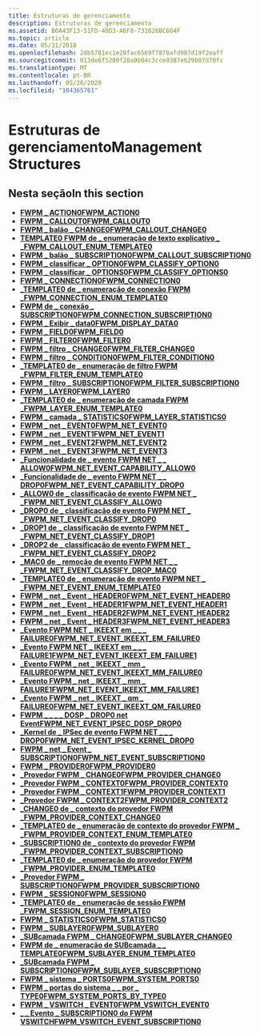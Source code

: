 ```yaml
---
title: Estruturas de gerenciamento
description: Estruturas de gerenciamento
ms.assetid: B0A43F13-51FD-40D3-A6F8-731626BC664F
ms.topic: article
ms.date: 05/31/2018
ms.openlocfilehash: 2db5781ec1e28fac6569f7876afd987d19f2eaff
ms.sourcegitcommit: 013de6f5280f28a9b04c3cce9387e629b07d70fc
ms.translationtype: MT
ms.contentlocale: pt-BR
ms.lasthandoff: 05/26/2020
ms.locfileid: "104365761"
---
```

# <a name="management-structures"></a><span data-ttu-id="6f06c-103">Estruturas de gerenciamento</span><span class="sxs-lookup"><span data-stu-id="6f06c-103">Management Structures</span></span>

## <a name="in-this-section"></a><span data-ttu-id="6f06c-104">Nesta seção</span><span class="sxs-lookup"><span data-stu-id="6f06c-104">In this section</span></span>

-   [<span data-ttu-id="6f06c-105">**FWPM \_ ACTION0**</span><span class="sxs-lookup"><span data-stu-id="6f06c-105">**FWPM\_ACTION0**</span></span>](/windows/desktop/api/Fwpmtypes/ns-fwpmtypes-fwpm_action0)
-   [<span data-ttu-id="6f06c-106">**FWPM \_ CALLOUT0**</span><span class="sxs-lookup"><span data-stu-id="6f06c-106">**FWPM\_CALLOUT0**</span></span>](/windows/desktop/api/Fwpmtypes/ns-fwpmtypes-fwpm_callout0)
-   [<span data-ttu-id="6f06c-107">**FWPM \_ balão \_ CHANGE0**</span><span class="sxs-lookup"><span data-stu-id="6f06c-107">**FWPM\_CALLOUT\_CHANGE0**</span></span>](/windows/desktop/api/Fwpmtypes/ns-fwpmtypes-fwpm_callout_change0)
-   [<span data-ttu-id="6f06c-108">**TEMPLATE0 FWPM de \_ enumeração de texto explicativo \_ \_**</span><span class="sxs-lookup"><span data-stu-id="6f06c-108">**FWPM\_CALLOUT\_ENUM\_TEMPLATE0**</span></span>](/windows/desktop/api/Fwpmtypes/ns-fwpmtypes-fwpm_callout_enum_template0)
-   [<span data-ttu-id="6f06c-109">**FWPM \_ balão \_ SUBSCRIPTION0**</span><span class="sxs-lookup"><span data-stu-id="6f06c-109">**FWPM\_CALLOUT\_SUBSCRIPTION0**</span></span>](/windows/desktop/api/Fwpmtypes/ns-fwpmtypes-fwpm_callout_subscription0)
-   [<span data-ttu-id="6f06c-110">**FWPM \_ classificar \_ OPTION0**</span><span class="sxs-lookup"><span data-stu-id="6f06c-110">**FWPM\_CLASSIFY\_OPTION0**</span></span>](/windows/desktop/api/Fwpmtypes/ns-fwpmtypes-fwpm_classify_option0)
-   [<span data-ttu-id="6f06c-111">**FWPM \_ classificar \_ OPTIONS0**</span><span class="sxs-lookup"><span data-stu-id="6f06c-111">**FWPM\_CLASSIFY\_OPTIONS0**</span></span>](/windows/desktop/api/Fwpmtypes/ns-fwpmtypes-fwpm_classify_options0)
-   [<span data-ttu-id="6f06c-112">**FWPM \_ CONNECTION0**</span><span class="sxs-lookup"><span data-stu-id="6f06c-112">**FWPM\_CONNECTION0**</span></span>](/windows/desktop/api/Fwpmtypes/ns-fwpmtypes-fwpm_connection0)
-   [<span data-ttu-id="6f06c-113">**\_TEMPLATE0 de \_ enumeração de conexão FWPM \_**</span><span class="sxs-lookup"><span data-stu-id="6f06c-113">**FWPM\_CONNECTION\_ENUM\_TEMPLATE0**</span></span>](/windows/desktop/api/Fwpmtypes/ns-fwpmtypes-fwpm_connection_enum_template0)
-   [<span data-ttu-id="6f06c-114">**FWPM de \_ conexão \_ SUBSCRIPTION0**</span><span class="sxs-lookup"><span data-stu-id="6f06c-114">**FWPM\_CONNECTION\_SUBSCRIPTION0**</span></span>](/windows/desktop/api/Fwpmtypes/ns-fwpmtypes-fwpm_connection_subscription0)
-   [<span data-ttu-id="6f06c-115">**FWPM \_ Exibir \_ data0**</span><span class="sxs-lookup"><span data-stu-id="6f06c-115">**FWPM\_DISPLAY\_DATA0**</span></span>](/windows/desktop/api/Fwptypes/ns-fwptypes-fwpm_display_data0)
-   [<span data-ttu-id="6f06c-116">**FWPM \_ FIELD0**</span><span class="sxs-lookup"><span data-stu-id="6f06c-116">**FWPM\_FIELD0**</span></span>](/windows/desktop/api/Fwpmtypes/ns-fwpmtypes-fwpm_field0)
-   [<span data-ttu-id="6f06c-117">**FWPM \_ FILTER0**</span><span class="sxs-lookup"><span data-stu-id="6f06c-117">**FWPM\_FILTER0**</span></span>](/windows/desktop/api/Fwpmtypes/ns-fwpmtypes-fwpm_filter0)
-   [<span data-ttu-id="6f06c-118">**FWPM \_ filtro \_ CHANGE0**</span><span class="sxs-lookup"><span data-stu-id="6f06c-118">**FWPM\_FILTER\_CHANGE0**</span></span>](/windows/desktop/api/Fwpmtypes/ns-fwpmtypes-fwpm_filter_change0)
-   [<span data-ttu-id="6f06c-119">**FWPM \_ filtro \_ CONDITION0**</span><span class="sxs-lookup"><span data-stu-id="6f06c-119">**FWPM\_FILTER\_CONDITION0**</span></span>](/windows/desktop/api/Fwpmtypes/ns-fwpmtypes-fwpm_filter_condition0)
-   [<span data-ttu-id="6f06c-120">**\_TEMPLATE0 de \_ enumeração de filtro FWPM \_**</span><span class="sxs-lookup"><span data-stu-id="6f06c-120">**FWPM\_FILTER\_ENUM\_TEMPLATE0**</span></span>](/windows/desktop/api/Fwpmtypes/ns-fwpmtypes-fwpm_filter_enum_template0)
-   [<span data-ttu-id="6f06c-121">**FWPM \_ filtro \_ SUBSCRIPTION0**</span><span class="sxs-lookup"><span data-stu-id="6f06c-121">**FWPM\_FILTER\_SUBSCRIPTION0**</span></span>](/windows/desktop/api/Fwpmtypes/ns-fwpmtypes-fwpm_filter_subscription0)
-   [<span data-ttu-id="6f06c-122">**FWPM \_ LAYER0**</span><span class="sxs-lookup"><span data-stu-id="6f06c-122">**FWPM\_LAYER0**</span></span>](/windows/desktop/api/Fwpmtypes/ns-fwpmtypes-fwpm_layer0)
-   [<span data-ttu-id="6f06c-123">**\_TEMPLATE0 de \_ enumeração de camada FWPM \_**</span><span class="sxs-lookup"><span data-stu-id="6f06c-123">**FWPM\_LAYER\_ENUM\_TEMPLATE0**</span></span>](/windows/desktop/api/Fwpmtypes/ns-fwpmtypes-fwpm_layer_enum_template0)
-   [<span data-ttu-id="6f06c-124">**FWPM \_ camada \_ STATISTICS0**</span><span class="sxs-lookup"><span data-stu-id="6f06c-124">**FWPM\_LAYER\_STATISTICS0**</span></span>](/windows/desktop/api/Fwpmtypes/ns-fwpmtypes-fwpm_layer_statistics0)
-   [<span data-ttu-id="6f06c-125">**FWPM \_ net \_ EVENT0**</span><span class="sxs-lookup"><span data-stu-id="6f06c-125">**FWPM\_NET\_EVENT0**</span></span>](/windows/desktop/api/Fwpmtypes/ns-fwpmtypes-fwpm_net_event0)
-   [<span data-ttu-id="6f06c-126">**FWPM \_ net \_ EVENT1**</span><span class="sxs-lookup"><span data-stu-id="6f06c-126">**FWPM\_NET\_EVENT1**</span></span>](/windows/desktop/api/Fwpmtypes/ns-fwpmtypes-fwpm_net_event1)
-   [<span data-ttu-id="6f06c-127">**FWPM \_ net \_ EVENT2**</span><span class="sxs-lookup"><span data-stu-id="6f06c-127">**FWPM\_NET\_EVENT2**</span></span>](/windows/desktop/api/Fwpmtypes/ns-fwpmtypes-fwpm_net_event2)
-   [<span data-ttu-id="6f06c-128">**FWPM \_ net \_ EVENT3**</span><span class="sxs-lookup"><span data-stu-id="6f06c-128">**FWPM\_NET\_EVENT3**</span></span>](/windows/desktop/api/Fwpmtypes/ns-fwpmtypes-fwpm_net_event3)
-   [<span data-ttu-id="6f06c-129">**\_Funcionalidade de \_ evento FWPM NET \_ \_ ALLOW0**</span><span class="sxs-lookup"><span data-stu-id="6f06c-129">**FWPM\_NET\_EVENT\_CAPABILITY\_ALLOW0**</span></span>](/windows/desktop/api/Fwpmtypes/ns-fwpmtypes-fwpm_net_event_capability_allow0)
-   [<span data-ttu-id="6f06c-130">**\_Funcionalidade de \_ evento FWPM NET \_ \_ DROP0**</span><span class="sxs-lookup"><span data-stu-id="6f06c-130">**FWPM\_NET\_EVENT\_CAPABILITY\_DROP0**</span></span>](/windows/desktop/api/Fwpmtypes/ns-fwpmtypes-fwpm_net_event_capability_drop0)
-   [<span data-ttu-id="6f06c-131">**\_ALLOW0 de \_ classificação de evento FWPM NET \_ \_**</span><span class="sxs-lookup"><span data-stu-id="6f06c-131">**FWPM\_NET\_EVENT\_CLASSIFY\_ALLOW0**</span></span>](/windows/desktop/api/Fwpmtypes/ns-fwpmtypes-fwpm_net_event_classify_allow0)
-   [<span data-ttu-id="6f06c-132">**\_DROP0 de \_ classificação de evento FWPM NET \_ \_**</span><span class="sxs-lookup"><span data-stu-id="6f06c-132">**FWPM\_NET\_EVENT\_CLASSIFY\_DROP0**</span></span>](/windows/desktop/api/Fwpmtypes/ns-fwpmtypes-fwpm_net_event_classify_drop0)
-   [<span data-ttu-id="6f06c-133">**\_DROP1 de \_ classificação de evento FWPM NET \_ \_**</span><span class="sxs-lookup"><span data-stu-id="6f06c-133">**FWPM\_NET\_EVENT\_CLASSIFY\_DROP1**</span></span>](/windows/desktop/api/Fwpmtypes/ns-fwpmtypes-fwpm_net_event_classify_drop1)
-   [<span data-ttu-id="6f06c-134">**\_DROP2 de \_ classificação de evento FWPM NET \_ \_**</span><span class="sxs-lookup"><span data-stu-id="6f06c-134">**FWPM\_NET\_EVENT\_CLASSIFY\_DROP2**</span></span>](/windows/win32/api/fwpmtypes/ns-fwpmtypes-fwpm_net_event_classify_drop2)
-   [<span data-ttu-id="6f06c-135">**\_MAC0 de \_ remoção de evento FWPM NET \_ \_ \_**</span><span class="sxs-lookup"><span data-stu-id="6f06c-135">**FWPM\_NET\_EVENT\_CLASSIFY\_DROP\_MAC0**</span></span>](/windows/win32/api/fwpmtypes/ns-fwpmtypes-fwpm_net_event_classify_drop_mac0)
-   [<span data-ttu-id="6f06c-136">**\_TEMPLATE0 de \_ enumeração de evento FWPM NET \_ \_**</span><span class="sxs-lookup"><span data-stu-id="6f06c-136">**FWPM\_NET\_EVENT\_ENUM\_TEMPLATE0**</span></span>](/windows/desktop/api/Fwpmtypes/ns-fwpmtypes-fwpm_net_event_enum_template0)
-   [<span data-ttu-id="6f06c-137">**FWPM \_ net \_ Event \_ HEADER0**</span><span class="sxs-lookup"><span data-stu-id="6f06c-137">**FWPM\_NET\_EVENT\_HEADER0**</span></span>](/windows/desktop/api/Fwpmtypes/ns-fwpmtypes-fwpm_net_event_header0)
-   [<span data-ttu-id="6f06c-138">**FWPM \_ net \_ Event \_ HEADER1**</span><span class="sxs-lookup"><span data-stu-id="6f06c-138">**FWPM\_NET\_EVENT\_HEADER1**</span></span>](/windows/desktop/api/Fwpmtypes/ns-fwpmtypes-fwpm_net_event_header1)
-   [<span data-ttu-id="6f06c-139">**FWPM \_ net \_ Event \_ HEADER2**</span><span class="sxs-lookup"><span data-stu-id="6f06c-139">**FWPM\_NET\_EVENT\_HEADER2**</span></span>](/windows/win32/api/fwpmtypes/ns-fwpmtypes-fwpm_net_event_header2)
-   [<span data-ttu-id="6f06c-140">**FWPM \_ net \_ Event \_ HEADER3**</span><span class="sxs-lookup"><span data-stu-id="6f06c-140">**FWPM\_NET\_EVENT\_HEADER3**</span></span>](/windows/desktop/api/Fwpmtypes/ns-fwpmtypes-fwpm_net_event_header3)
-   [<span data-ttu-id="6f06c-141">**\_Evento FWPM NET \_ IKEEXT em \_ \_ \_ FAILURE0**</span><span class="sxs-lookup"><span data-stu-id="6f06c-141">**FWPM\_NET\_EVENT\_IKEEXT\_EM\_FAILURE0**</span></span>](/windows/desktop/api/Fwpmtypes/ns-fwpmtypes-fwpm_net_event_ikeext_em_failure0)
-   [<span data-ttu-id="6f06c-142">**\_Evento FWPM NET \_ IKEEXT em \_ \_ \_ FAILURE1**</span><span class="sxs-lookup"><span data-stu-id="6f06c-142">**FWPM\_NET\_EVENT\_IKEEXT\_EM\_FAILURE1**</span></span>](/windows/desktop/api/Fwpmtypes/ns-fwpmtypes-fwpm_net_event_ikeext_em_failure1)
-   [<span data-ttu-id="6f06c-143">**\_Evento FWPM \_ net \_ IKEEXT \_ mm \_ FAILURE0**</span><span class="sxs-lookup"><span data-stu-id="6f06c-143">**FWPM\_NET\_EVENT\_IKEEXT\_MM\_FAILURE0**</span></span>](/windows/desktop/api/Fwpmtypes/ns-fwpmtypes-fwpm_net_event_ikeext_mm_failure0)
-   [<span data-ttu-id="6f06c-144">**\_Evento FWPM \_ net \_ IKEEXT \_ mm \_ FAILURE1**</span><span class="sxs-lookup"><span data-stu-id="6f06c-144">**FWPM\_NET\_EVENT\_IKEEXT\_MM\_FAILURE1**</span></span>](/windows/desktop/api/Fwpmtypes/ns-fwpmtypes-fwpm_net_event_ikeext_mm_failure1)
-   [<span data-ttu-id="6f06c-145">**\_Evento FWPM \_ net \_ IKEEXT \_ qm \_ FAILURE0**</span><span class="sxs-lookup"><span data-stu-id="6f06c-145">**FWPM\_NET\_EVENT\_IKEEXT\_QM\_FAILURE0**</span></span>](/windows/desktop/api/Fwpmtypes/ns-fwpmtypes-fwpm_net_event_ikeext_qm_failure0)
-   [<span data-ttu-id="6f06c-146">**FWPM \_ \_ \_ \_ DOSP \_ DROP0 net Event**</span><span class="sxs-lookup"><span data-stu-id="6f06c-146">**FWPM\_NET\_EVENT\_IPSEC\_DOSP\_DROP0**</span></span>](/windows/desktop/api/Fwpmtypes/ns-fwpmtypes-fwpm_net_event_ipsec_dosp_drop0)
-   [<span data-ttu-id="6f06c-147">**\_Kernel de \_ IPSec de evento FWPM NET \_ \_ \_ DROP0**</span><span class="sxs-lookup"><span data-stu-id="6f06c-147">**FWPM\_NET\_EVENT\_IPSEC\_KERNEL\_DROP0**</span></span>](/windows/desktop/api/Fwpmtypes/ns-fwpmtypes-fwpm_net_event_ipsec_kernel_drop0)
-   [<span data-ttu-id="6f06c-148">**FWPM \_ net \_ Event \_ SUBSCRIPTION0**</span><span class="sxs-lookup"><span data-stu-id="6f06c-148">**FWPM\_NET\_EVENT\_SUBSCRIPTION0**</span></span>](/windows/desktop/api/Fwpmtypes/ns-fwpmtypes-fwpm_net_event_subscription0)
-   [<span data-ttu-id="6f06c-149">**FWPM \_ PROVIDER0**</span><span class="sxs-lookup"><span data-stu-id="6f06c-149">**FWPM\_PROVIDER0**</span></span>](/windows/desktop/api/Fwpmtypes/ns-fwpmtypes-fwpm_provider0)
-   [<span data-ttu-id="6f06c-150">**\_Provedor FWPM \_ CHANGE0**</span><span class="sxs-lookup"><span data-stu-id="6f06c-150">**FWPM\_PROVIDER\_CHANGE0**</span></span>](/windows/desktop/api/Fwpmtypes/ns-fwpmtypes-fwpm_provider_change0)
-   [<span data-ttu-id="6f06c-151">**\_Provedor FWPM \_ CONTEXT0**</span><span class="sxs-lookup"><span data-stu-id="6f06c-151">**FWPM\_PROVIDER\_CONTEXT0**</span></span>](/windows/desktop/api/Fwpmtypes/ns-fwpmtypes-fwpm_provider_context0)
-   [<span data-ttu-id="6f06c-152">**\_Provedor FWPM \_ CONTEXT1**</span><span class="sxs-lookup"><span data-stu-id="6f06c-152">**FWPM\_PROVIDER\_CONTEXT1**</span></span>](/windows/desktop/api/Fwpmtypes/ns-fwpmtypes-fwpm_provider_context1)
-   [<span data-ttu-id="6f06c-153">**\_Provedor FWPM \_ CONTEXT2**</span><span class="sxs-lookup"><span data-stu-id="6f06c-153">**FWPM\_PROVIDER\_CONTEXT2**</span></span>](/windows/win32/api/fwpmtypes/ns-fwpmtypes-fwpm_provider_context2)
-   [<span data-ttu-id="6f06c-154">**\_CHANGE0 de \_ contexto do provedor FWPM \_**</span><span class="sxs-lookup"><span data-stu-id="6f06c-154">**FWPM\_PROVIDER\_CONTEXT\_CHANGE0**</span></span>](/windows/desktop/api/Fwpmtypes/ns-fwpmtypes-fwpm_provider_context_change0)
-   [<span data-ttu-id="6f06c-155">**\_TEMPLATE0 de \_ enumeração de contexto do provedor FWPM \_ \_**</span><span class="sxs-lookup"><span data-stu-id="6f06c-155">**FWPM\_PROVIDER\_CONTEXT\_ENUM\_TEMPLATE0**</span></span>](/windows/desktop/api/Fwpmtypes/ns-fwpmtypes-fwpm_provider_context_enum_template0)
-   [<span data-ttu-id="6f06c-156">**\_SUBSCRIPTION0 de \_ contexto do provedor FWPM \_**</span><span class="sxs-lookup"><span data-stu-id="6f06c-156">**FWPM\_PROVIDER\_CONTEXT\_SUBSCRIPTION0**</span></span>](/windows/desktop/api/Fwpmtypes/ns-fwpmtypes-fwpm_provider_context_subscription0)
-   [<span data-ttu-id="6f06c-157">**\_TEMPLATE0 de \_ enumeração do provedor FWPM \_**</span><span class="sxs-lookup"><span data-stu-id="6f06c-157">**FWPM\_PROVIDER\_ENUM\_TEMPLATE0**</span></span>](/windows/desktop/api/Fwpmtypes/ns-fwpmtypes-fwpm_provider_enum_template0)
-   [<span data-ttu-id="6f06c-158">**\_Provedor FWPM \_ SUBSCRIPTION0**</span><span class="sxs-lookup"><span data-stu-id="6f06c-158">**FWPM\_PROVIDER\_SUBSCRIPTION0**</span></span>](/windows/desktop/api/Fwpmtypes/ns-fwpmtypes-fwpm_provider_subscription0)
-   [<span data-ttu-id="6f06c-159">**FWPM \_ SESSION0**</span><span class="sxs-lookup"><span data-stu-id="6f06c-159">**FWPM\_SESSION0**</span></span>](/windows/desktop/api/Fwpmtypes/ns-fwpmtypes-fwpm_session0)
-   [<span data-ttu-id="6f06c-160">**\_TEMPLATE0 de \_ enumeração de sessão FWPM \_**</span><span class="sxs-lookup"><span data-stu-id="6f06c-160">**FWPM\_SESSION\_ENUM\_TEMPLATE0**</span></span>](/windows/desktop/api/Fwpmtypes/ns-fwpmtypes-fwpm_session_enum_template0)
-   [<span data-ttu-id="6f06c-161">**FWPM \_ STATISTICS0**</span><span class="sxs-lookup"><span data-stu-id="6f06c-161">**FWPM\_STATISTICS0**</span></span>](/windows/desktop/api/Fwpmtypes/ns-fwpmtypes-fwpm_statistics0)
-   [<span data-ttu-id="6f06c-162">**FWPM \_ SUBLAYER0**</span><span class="sxs-lookup"><span data-stu-id="6f06c-162">**FWPM\_SUBLAYER0**</span></span>](/windows/desktop/api/Fwpmtypes/ns-fwpmtypes-fwpm_sublayer0)
-   [<span data-ttu-id="6f06c-163">**\_SUBcamada FWPM \_ CHANGE0**</span><span class="sxs-lookup"><span data-stu-id="6f06c-163">**FWPM\_SUBLAYER\_CHANGE0**</span></span>](/windows/desktop/api/Fwpmtypes/ns-fwpmtypes-fwpm_sublayer_change0)
-   [<span data-ttu-id="6f06c-164">**FWPM de \_ enumeração de SUBcamada \_ \_ TEMPLATE0**</span><span class="sxs-lookup"><span data-stu-id="6f06c-164">**FWPM\_SUBLAYER\_ENUM\_TEMPLATE0**</span></span>](/windows/desktop/api/Fwpmtypes/ns-fwpmtypes-fwpm_sublayer_enum_template0)
-   [<span data-ttu-id="6f06c-165">**\_SUBcamada FWPM \_ SUBSCRIPTION0**</span><span class="sxs-lookup"><span data-stu-id="6f06c-165">**FWPM\_SUBLAYER\_SUBSCRIPTION0**</span></span>](/windows/desktop/api/Fwpmtypes/ns-fwpmtypes-fwpm_sublayer_subscription0)
-   [<span data-ttu-id="6f06c-166">**FWPM \_ sistema \_ PORTS0**</span><span class="sxs-lookup"><span data-stu-id="6f06c-166">**FWPM\_SYSTEM\_PORTS0**</span></span>](/windows/desktop/api/Fwpmtypes/ns-fwpmtypes-fwpm_system_ports0)
-   [<span data-ttu-id="6f06c-167">**FWPM \_ portas do sistema \_ \_ por \_ TYPE0**</span><span class="sxs-lookup"><span data-stu-id="6f06c-167">**FWPM\_SYSTEM\_PORTS\_BY\_TYPE0**</span></span>](/windows/desktop/api/Fwpmtypes/ns-fwpmtypes-fwpm_system_ports_by_type0)
-   [<span data-ttu-id="6f06c-168">**FWPM \_ VSWITCH \_ EVENT0**</span><span class="sxs-lookup"><span data-stu-id="6f06c-168">**FWPM\_VSWITCH\_EVENT0**</span></span>](/windows/desktop/api/Fwpmtypes/ns-fwpmtypes-fwpm_vswitch_event0)
-   [<span data-ttu-id="6f06c-169">**\_ \_ Evento \_ SUBSCRIPTION0 do FWPM VSWITCH**</span><span class="sxs-lookup"><span data-stu-id="6f06c-169">**FWPM\_VSWITCH\_EVENT\_SUBSCRIPTION0**</span></span>](/windows/desktop/api/Fwpmtypes/ns-fwpmtypes-fwpm_vswitch_event_subscription0)

 

 




